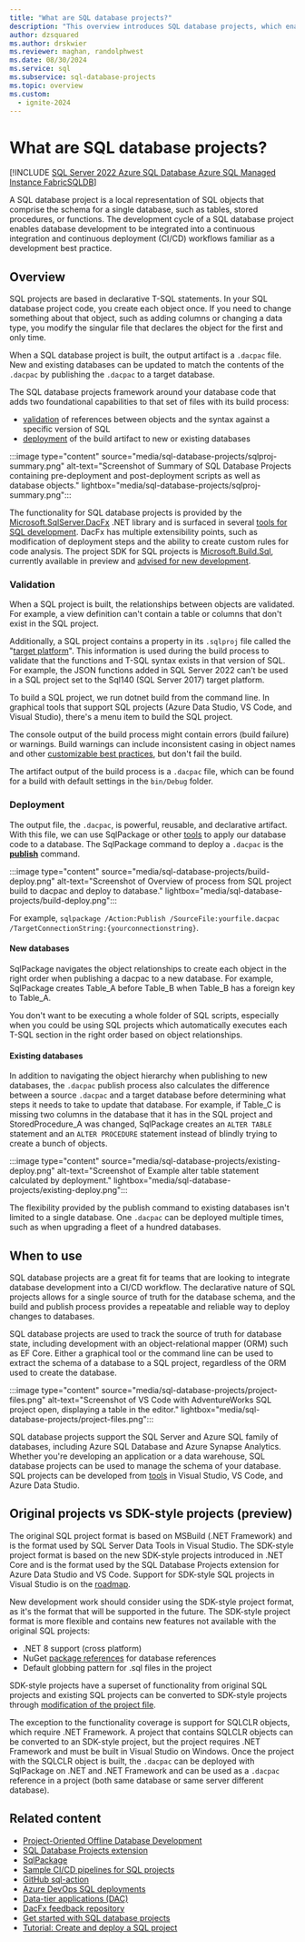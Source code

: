 ```yaml
---
title: "What are SQL database projects?"
description: "This overview introduces SQL database projects, which enable database development and CI/CD workflows."
author: dzsquared
ms.author: drskwier
ms.reviewer: maghan, randolphwest
ms.date: 08/30/2024
ms.service: sql
ms.subservice: sql-database-projects
ms.topic: overview
ms.custom:
  - ignite-2024
---
```


# What are SQL database projects?

[!INCLUDE [SQL Server 2022 Azure SQL Database Azure SQL Managed Instance FabricSQLDB](../../includes/applies-to-version/sqlserver2022-asdb-asmi-fabricsqldb.md)]

A SQL database project is a local representation of SQL objects that comprise the schema for a single database, such as tables, stored procedures, or functions. The development cycle of a SQL database project enables database development to be integrated into a continuous integration and continuous deployment (CI/CD) workflows familiar as a development best practice.

## Overview

SQL projects are based in declarative T-SQL statements. In your SQL database project code, you create each object once. If you need to change something about that object, such as adding columns or changing a data type, you modify the singular file that declares the object for the first and only time.

When a SQL database project is built, the output artifact is a `.dacpac` file. New and existing databases can be updated to match the contents of the `.dacpac` by publishing the `.dacpac` to a target database.

The SQL database projects framework around your database code that adds two foundational capabilities to that set of files with its build process:

- [validation](#validation) of references between objects and the syntax against a specific version of SQL
- [deployment](#deployment) of the build artifact to new or existing databases

:::image type="content" source="media/sql-database-projects/sqlproj-summary.png" alt-text="Screenshot of Summary of SQL Database Projects containing pre-deployment and post-deployment scripts as well as database objects." lightbox="media/sql-database-projects/sqlproj-summary.png":::

The functionality for SQL database projects is provided by the [Microsoft.SqlServer.DacFx](https://www.nuget.org/packages/Microsoft.SqlServer.DacFx/) .NET library and is surfaced in several [tools for SQL development](sql-projects-tools.md). DacFx has multiple extensibility points, such as modification of deployment steps and the ability to create custom rules for code analysis. The project SDK for SQL projects is [Microsoft.Build.Sql](https://www.nuget.org/packages/Microsoft.Build.Sql/), currently available in preview and [advised for new development](#original-projects-vs-sdk-style-projects-preview).

### Validation

When a SQL project is built, the relationships between objects are validated. For example, a view definition can't contain a table or columns that don't exist in the SQL project.

Additionally, a SQL project contains a property in its `.sqlproj` file called the "[target platform](concepts/target-platform.md)". This information is used during the build process to validate that the functions and T-SQL syntax exists in that version of SQL. For example, the JSON functions added in SQL Server 2022 can't be used in a SQL project set to the Sql140 (SQL Server 2017) target platform.

To build a SQL project, we run dotnet build from the command line. In graphical tools that support SQL projects (Azure Data Studio, VS Code, and Visual Studio), there's a menu item to build the SQL project.

The console output of the build process might contain errors (build failure) or warnings. Build warnings can include inconsistent casing in object names and other [customizable best practices](concepts/sql-code-analysis/sql-code-analysis.md), but don't fail the build.

The artifact output of the build process is a `.dacpac` file, which can be found for a build with default settings in the `bin/Debug` folder.

### Deployment

The output file, the `.dacpac`, is powerful, reusable, and declarative artifact. With this file, we can use SqlPackage or other [tools](sql-projects-tools.md) to apply our database code to a database. The SqlPackage command to deploy a `.dacpac` is the **[publish](../sqlpackage/sqlpackage-publish.md)** command.

:::image type="content" source="media/sql-database-projects/build-deploy.png" alt-text="Screenshot of Overview of process from SQL project build to dacpac and deploy to database." lightbox="media/sql-database-projects/build-deploy.png":::

For example, `sqlpackage /Action:Publish /SourceFile:yourfile.dacpac /TargetConnectionString:{yourconnectionstring}`.

#### New databases

SqlPackage navigates the object relationships to create each object in the right order when publishing a dacpac to a new database. For example, SqlPackage creates Table_A before Table_B when Table_B has a foreign key to Table_A.

You don't want to be executing a whole folder of SQL scripts, especially when you could be using SQL projects which automatically executes each T-SQL section in the right order based on object relationships.

#### Existing databases

In addition to navigating the object hierarchy when publishing to new databases, the `.dacpac` publish process also calculates the difference between a source `.dacpac` and a target database before determining what steps it needs to take to update that database. For example, if Table_C is missing two columns in the database that it has in the SQL project and StoredProcedure_A was changed, SqlPackage creates an `ALTER TABLE` statement and an `ALTER PROCEDURE` statement instead of blindly trying to create a bunch of objects.

:::image type="content" source="media/sql-database-projects/existing-deploy.png" alt-text="Screenshot of Example alter table statement calculated by deployment." lightbox="media/sql-database-projects/existing-deploy.png":::

The flexibility provided by the publish command to existing databases isn't limited to a single database. One `.dacpac` can be deployed multiple times, such as when upgrading a fleet of a hundred databases.

## When to use

SQL database projects are a great fit for teams that are looking to integrate database development into a CI/CD workflow. The declarative nature of SQL projects allows for a single source of truth for the database schema, and the build and publish process provides a repeatable and reliable way to deploy changes to databases.

SQL database projects are used to track the source of truth for database state, including development with an object-relational mapper (ORM) such as EF Core. Either a graphical tool or the command line can be used to extract the schema of a database to a SQL project, regardless of the ORM used to create the database.

:::image type="content" source="media/sql-database-projects/project-files.png" alt-text="Screenshot of VS Code with AdventureWorks SQL project open, displaying a table in the editor." lightbox="media/sql-database-projects/project-files.png":::

SQL database projects support the SQL Server and Azure SQL family of databases, including Azure SQL Database and Azure Synapse Analytics. Whether you're developing an application or a data warehouse, SQL database projects can be used to manage the schema of your database. SQL projects can be developed from [tools](sql-projects-tools.md) in Visual Studio, VS Code, and Azure Data Studio.

## Original projects vs SDK-style projects (preview)

The original SQL project format is based on MSBuild (.NET Framework) and is the format used by SQL Server Data Tools in Visual Studio. The SDK-style project format is based on the new SDK-style projects introduced in .NET Core and is the format used by the SQL Database Projects extension for Azure Data Studio and VS Code. Support for SDK-style SQL projects in Visual Studio is on the [roadmap](https://github.com/microsoft/DacFx/issues/180).

New development work should consider using the SDK-style project format, as it's the format that will be supported in the future. The SDK-style project format is more flexible and contains new features not available with the original SQL projects:

- .NET 8 support (cross platform)
- NuGet [package references](concepts/package-references.md) for database references
- Default globbing pattern for .sql files in the project

SDK-style projects have a superset of functionality from original SQL projects and existing SQL projects can be converted to SDK-style projects through [modification of the project file](howto/convert-original-sql-project.md).

The exception to the functionality coverage is support for SQLCLR objects, which require .NET Framework. A project that contains SQLCLR objects can be converted to an SDK-style project, but the project requires .NET Framework and must be built in Visual Studio on Windows. Once the project with the SQLCLR object is built, the `.dacpac` can be deployed with SqlPackage on .NET and .NET Framework and can be used as a `.dacpac` reference in a project (both same database or same server different database).

## Related content

- [Project-Oriented Offline Database Development](../../ssdt/project-oriented-offline-database-development.md)
- [SQL Database Projects extension](/azure-data-studio/extensions/sql-database-project-extension)
- [SqlPackage](../sqlpackage/sqlpackage.md)
- [Sample CI/CD pipelines for SQL projects](https://github.com/Azure-Samples/sql-projects-devops-samples)
- [GitHub sql-action](https://github.com/azure/sql-action)
- [Azure DevOps SQL deployments](/azure/devops/pipelines/targets/azure-sqldb)
- [Data-tier applications (DAC)](../../relational-databases/data-tier-applications/data-tier-applications.md)
- [DacFx feedback repository](https://github.com/microsoft/dacfx)
- [Get started with SQL database projects](get-started.md)
- [Tutorial: Create and deploy a SQL project](tutorials/create-deploy-sql-project.md)
